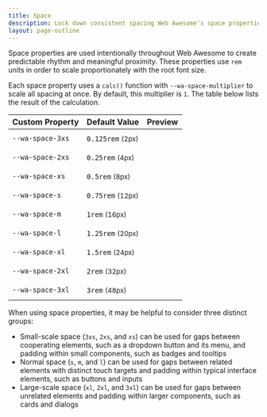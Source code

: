 ```yaml
---
title: Space
description: Lock down consistent spacing Web Awesome's space properties.
layout: page-outline
---
```


<style>
  .spacing-example {
    --dot-size: 0.5em;
    display: flex;
    justify-content: space-between;
    align-items: center;
    background-color: var(--wa-color-neutral-fill-normal);
    height: 2em;
    margin-inline:var(--dot-size);
  }

  .spacing-example::before {
    content: '';
    aspect-ratio: 1 / 1;
    width: var(--dot-size);
    background-color: var(--wa-color-neutral-fill-loud);
    border-radius: 50%;
    margin-inline-start: calc(var(--dot-size) * -1);
  }

  .spacing-example::after {
    content: '';
    aspect-ratio: 1 / 1;
    width: var(--dot-size);
    background-color: var(--wa-color-neutral-fill-loud);
    border-radius: 50%;
    margin-inline-end: calc(var(--dot-size) * -1);
  }
</style>

Space properties are used intentionally throughout Web Awesome to create predictable rhythm and meaningful proximity. These properties use `rem` units in order to scale proportionately with the root font size. 

Each space property uses a `calc()` function with `--wa-space-multiplier` to scale all spacing at once. By default, this multiplier is `1`. The table below lists the result of the calculation.

| Custom Property  | Default Value                   | Preview                                                               |
| ---------------- | ------------------------------- | --------------------------------------------------------------------- |
| `--wa-space-3xs` | `0.125rem` <small>(2px)</small> | <div class="spacing-example" style="width: var(--wa-space-3xs)"></div> |
| `--wa-space-2xs` | `0.25rem` <small>(4px)</small>  | <div class="spacing-example" style="width: var(--wa-space-2xs)"></div> |
| `--wa-space-xs`  | `0.5rem` <small>(8px)</small>   | <div class="spacing-example" style="width: var(--wa-space-xs)"></div>  |
| `--wa-space-s`   | `0.75rem` <small>(12px)</small> | <div class="spacing-example" style="width: var(--wa-space-s)"></div>   |
| `--wa-space-m`   | `1rem` <small>(16px)</small>    | <div class="spacing-example" style="width: var(--wa-space-m)"></div>   |
| `--wa-space-l`   | `1.25rem` <small>(20px)</small> | <div class="spacing-example" style="width: var(--wa-space-l)"></div>   |
| `--wa-space-xl`  | `1.5rem` <small>(24px)</small>  | <div class="spacing-example" style="width: var(--wa-space-xl)"></div>  |
| `--wa-space-2xl` | `2rem` <small>(32px)</small>    | <div class="spacing-example" style="width: var(--wa-space-2xl)"></div> |
| `--wa-space-3xl` | `3rem` <small>(48px)</small>    | <div class="spacing-example" style="width: var(--wa-space-3xl)"></div> |

When using space properties, it may be helpful to consider three distinct groups:
- Small-scale space (`3xs`, `2xs`, and `xs`) can be used for gaps between cooperating elements, such as a dropdown button and its menu, and padding within small components, such as badges and tooltips
- Normal space (`s`, `m`, and `l`) can be used for gaps between related elements with distinct touch targets and padding within typical interface elements, such as buttons and inputs
- Large-scale space (`xl`, `2xl`, and `3xl`) can be used for gaps between unrelated elements and padding within larger components, such as cards and dialogs